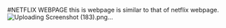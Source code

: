 #NETFLIX WEBPAGE
this is webpage is similar to that of netflix webpage.
![Uploading Screenshot (183).png…]()
